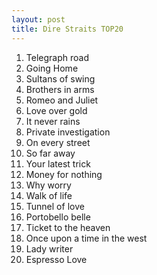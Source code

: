 ```yaml
---
layout: post
title: Dire Straits TOP20
---
```


1. Telegraph road
1. Going Home
1. Sultans of swing
1. Brothers in arms
1. Romeo and Juliet
1. Love over gold
1. It never rains
1. Private investigation
1. On every street
1. So far away
1. Your latest trick
1. Money for nothing
1. Why worry
1. Walk of life
1. Tunnel of love
1. Portobello belle
1. Ticket to the heaven
1. Once upon a time in the west
1. Lady writer
1. Espresso Love